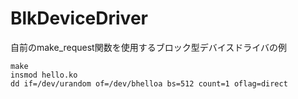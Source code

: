 # BlkDeviceDriver
自前のmake_request関数を使用するブロック型デバイスドライバの例

    make
    insmod hello.ko
    dd if=/dev/urandom of=/dev/bhelloa bs=512 count=1 oflag=direct
